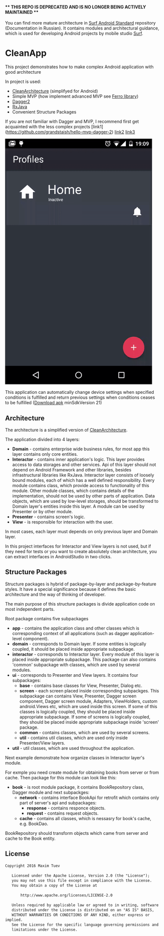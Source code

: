 #### ** THIS REPO IS DEPRECATED AND IS NO LONGER BEING ACTIVELY MAINTAINED **

You can find more mature architecture in [Surf Android Standard](https://bitbucket.org/surfstudio/android-standard/) repository (Documentation in Russian). It contains modules and architectural guidance, which is used for developing Android projects by mobile studio [Surf](http://surfstudio.ru/). 

# CleanApp

This project demonstrates how to make complex Android application with good architecture

In project is used:
- [CleanArchitecture](https://8thlight.com/blog/uncle-bob/2012/08/13/the-clean-architecture.html) (simplifyed for Android)
- Simple MVP (how implement advanced MVP see [Ferro library](https://github.com/MaksTuev/ferro))
- [Dagger2](http://google.github.io/dagger/) 
- [RxJava](http://reactivex.io/)
- Сonvenient Structure Packages 

If you are not familiar with Dagger and MVP, I recommend first get acquainted with the less complex projects [link1] (https://github.com/grandstaish/hello-mvp-dagger-2) [link2](https://github.com/JorgeCastilloPrz/EasyMVP) [link3](http://antonioleiva.com/mvp-android/) 

![SchematicImage](setmaster.gif)

This application can automatically change device settings when specified conditions is fulfilled and return previous settings when conditions ceases to be fulfilled ([Download apk](https://drive.google.com/open?id=0B4ZYxS4AjIXeWWM5U3BrbG1Db0E) minSdkVersion 21)


## Architecture
The architecture is a simplified version of  [CleanArchitecture](https://8thlight.com/blog/uncle-bob/2012/08/13/the-clean-architecture.html).

The application divided into 4 layers:
- **Domain** - contains enterprise wide business rules, for most app this layer contains only core entities.
- **Interactor** - contains inner application's logic. This layer provides access to data storages and other services. Api of this layer should not depend on Android Framework and other libraries, besides infrastructural libraries like RxJava. Interactor layer consists of loosely bound modules, each of which has a well defined responsibility. Every module contains class, which provide access to functionality of this module. Other module classes, which contains details of the implementation, should not be used by other parts of application. Data objects, which are used by low-level storages, should be transformed to Domain layer's entities inside this layer. A module can be used by Presenter or by other module. 
- **Presenter** - contains screen's logic.
- **View** - is responsible for interaction with the user.

In most cases, each layer must depends on only previous layer and Domain layer. 

In this project interfaces for Interactor and View layers is not used, but if they need for tests or you want to create absolutely clean architecture, you can extract interfaces in AndroidStudio in two clicks.

## Structure Packages 
Structure packages is hybrid of package-by-layer and package-by-feature styles. It have a special significance because it defines the basic architecture and the way of thinking of developer.

The main purpose of this structure packages is divide application code on most independent parts.



Root package contains five subpackages
- **app** - contains the application class and other classes which is corresponding context of all applications (such as dagger application-level component).
- **domain** - corresponds to Domain layer. If some entities is logically coupled, it should be placed inside appropriate subpackage.
- **interactor** - corresponds to Interactor layer. Every module of this layer is placed inside appropriate subpackage. This package can also contains 'common' subpackage with classes, which are used by several modules. 
- **ui** - corresponds to Presenter and View layers. It contains four subpackages: 
  - **base** - contains base classes for View, Presenter, Dialog etc.
  - **screen** - each screen placed inside corresponding subpackges. This subpackage can contains View, Presenter, Dagger screen component, Dagger screen module, Adapters, ViewHolders, custom android.Views etc, which are used inside this screen. If some of this classes is logically coupled, they should be placed inside appropriate subpackage. If some of screens is logically coupled, they should be placed inside appropriate subpackage inside 'screen' package.
  - **common** - contains classes, which are used by several screens.
  - **util** - contains util classes, which are used only inside Presenter/View layers.
- **util** - util classes, which are used throughout the application.

Next example demonstrate how organize classes in Interactor layer's module.

For exmple you need create module for obtaining books from server or from cache. Then package for this module can look like this:
- **book** - is root module package, it contains BookRepository class, Dagger module and next subpackges:
  - **network** - contains interface BookApi for retrofit which contains only part of server's api and subpackages:
    - **response** - contains responce objects.
    - **request** - contains request objects.
  - **cache** - contains all classes, which is nessasry for book's cache, e.g. BookDao.
  
BookRepository should transform objects which came from server and cache to the Book entity.

## License
```
Copyright 2016 Maxim Tuev

   Licensed under the Apache License, Version 2.0 (the "License");
   you may not use this file except in compliance with the License.
   You may obtain a copy of the License at

       http://www.apache.org/licenses/LICENSE-2.0

   Unless required by applicable law or agreed to in writing, software
   distributed under the License is distributed on an "AS IS" BASIS,
   WITHOUT WARRANTIES OR CONDITIONS OF ANY KIND, either express or implied.
   See the License for the specific language governing permissions and
   limitations under the License.
```


